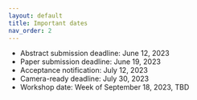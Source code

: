 ```yaml
---
layout: default
title: Important dates
nav_order: 2
---
```


* Abstract submission deadline: June 12, 2023
* Paper submission deadline: June 19, 2023
* Acceptance notification:  July 12, 2023
* Camera-ready deadline: July 30, 2023
* Workshop date: Week of September 18, 2023, TBD
